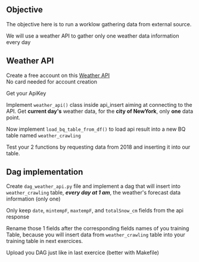 ## Objective

The objective here is to run a worklow gathering data from external source.

We will use a weather API to gather only one weather data information every day


## Weather API 

Create a free account on this [Weather API](https://www.worldweatheronline.com/developer/api/docs/historical-weather-api.aspx#qparameter)  
No card needed for account creation

Get your ApiKey

Implement `weather_api()` class inside api_insert aiming at connecting to the API.
Get **current day's** weather data, for the **city of NewYork**, only **one** data point.

Now implement `load_bq_table_from_df()` to load api result into a new BQ table named `weather_crawling`

Test your 2 functions by requesting data from 2018 and inserting it into our table.  

## Dag implementation

Create `dag_weather_api.py` file and implement a dag that will insert into `weather_crawling` table, **_every day at 1 am_**,  the weather's forecast data information (only one)

Only keep `date`, `mintempF`, `maxtempF`, and `totalSnow_cm` fields from the api response  

Rename those 1 fields after the corresponding fields names of you training Table, because you will insert data from `weather_crawling` table into your training table in next exercices.

Upload you DAG just like in last exercice (better with Makefile) 

